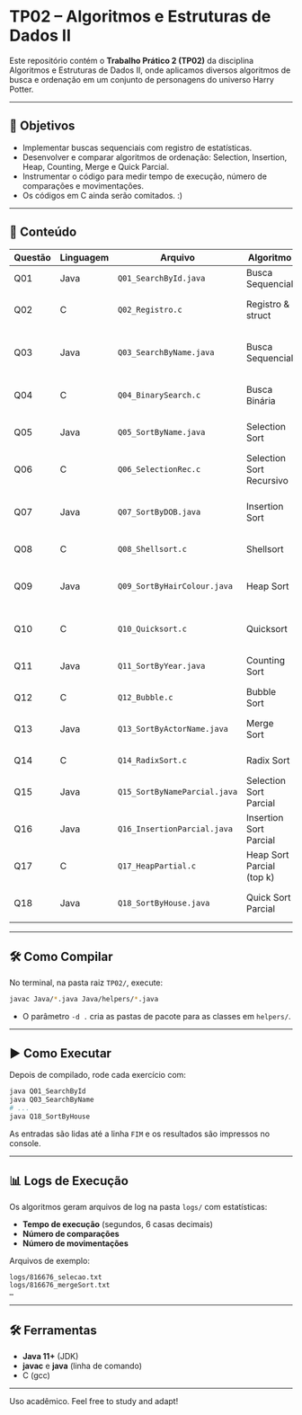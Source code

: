 # TP02 – Algoritmos e Estruturas de Dados II

Este repositório contém o **Trabalho Prático 2 (TP02)** da disciplina Algoritmos e Estruturas de Dados II, onde aplicamos diversos algoritmos de busca e ordenação em um conjunto de personagens do universo Harry Potter.

---

## 🚀 Objetivos

* Implementar buscas sequenciais com registro de estatísticas.
* Desenvolver e comparar algoritmos de ordenação: Selection, Insertion, Heap, Counting, Merge e Quick Parcial.
* Instrumentar o código para medir tempo de execução, número de comparações e movimentações.
* Os códigos em C ainda serão comitados. :)

---

## 📂 Conteúdo

| Questão | Linguagem | Arquivo                      | Algoritmo                 | Descrição                                         |
| ------- | --------- | ---------------------------- | ------------------------- | ------------------------------------------------- |
| Q01     | Java      | `Q01_SearchById.java`        | Busca Sequencial          | Pesquisa por ID até `FIM`.                        |
| Q02     | C         | `Q02_Registro.c`             | Registro & struct         | Leitura e impressão de structs.                   |
| Q03     | Java      | `Q03_SearchByName.java`      | Busca Sequencial          | Pesquisa por nome até `FIM` e log de comparações. |
| Q04     | C         | `Q04_BinarySearch.c`         | Busca Binária             | Pesquisa em vetor ordenado.                       |
| Q05     | Java      | `Q05_SortByName.java`        | Selection Sort            | Ordenação completa por nome.                      |
| Q06     | C         | `Q06_SelectionRec.c`         | Selection Sort Recursivo  | Ordenação recursiva por seleção.                  |
| Q07     | Java      | `Q07_SortByDOB.java`         | Insertion Sort            | Ordenação completa por data de nascimento.        |
| Q08     | C         | `Q08_Shellsort.c`            | Shellsort                 | Ordenação por gaps.                               |
| Q09     | Java      | `Q09_SortByHairColour.java`  | Heap Sort                 | Ordenação completa por cor de cabelo.             |
| Q10     | C         | `Q10_Quicksort.c`            | Quicksort                 | Ordenação rápida interna.                         |
| Q11     | Java      | `Q11_SortByYear.java`        | Counting Sort             | Ordenação completa por ano.                       |
| Q12     | C         | `Q12_Bubble.c`               | Bubble Sort               | Ordenação por bolha.                              |
| Q13     | Java      | `Q13_SortByActorName.java`   | Merge Sort                | Ordenação completa por nome do ator.              |
| Q14     | C         | `Q14_RadixSort.c`            | Radix Sort                | Ordenação por dígitos.                            |
| Q15     | Java      | `Q15_SortByNameParcial.java` | Selection Sort Parcial    | Top 10 por nome.                                  |
| Q16     | Java      | `Q16_InsertionParcial.java`  | Insertion Sort Parcial    | Top 10 por data de nascimento.                    |
| Q17     | C         | `Q17_HeapPartial.c`          | Heap Sort Parcial (top k) | Top k por heap.                                   |
| Q18     | Java      | `Q18_SortByHouse.java`       | Quick Sort Parcial        | Ordenação parcial (k = lista.size()).             |

---

## 🛠️ Como Compilar

No terminal, na pasta raiz `TP02/`, execute:

```bash
javac Java/*.java Java/helpers/*.java
```

* O parâmetro `-d .` cria as pastas de pacote para as classes em `helpers/`.

---

## ▶️ Como Executar

Depois de compilado, rode cada exercício com:

```bash
java Q01_SearchById
java Q03_SearchByName
# ...
java Q18_SortByHouse
```

As entradas são lidas até a linha `FIM` e os resultados são impressos no console.

---

## 📊 Logs de Execução

Os algoritmos geram arquivos de log na pasta `logs/` com estatísticas:

* **Tempo de execução** (segundos, 6 casas decimais)
* **Número de comparações**
* **Número de movimentações**

Arquivos de exemplo:

```
logs/816676_selecao.txt
logs/816676_mergeSort.txt
…
```

---

## 🛠️ Ferramentas

* **Java 11+** (JDK)
* **javac** e **java** (linha de comando)
* C (gcc) 

---

Uso acadêmico. Feel free to study and adapt!
